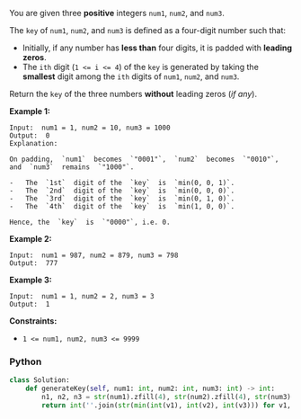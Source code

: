 You are given three  **positive**  integers  `num1`,  `num2`, and  `num3`.

The  `key`  of  `num1`,  `num2`, and  `num3`  is defined as a four-digit number such that:

- Initially, if any number has  **less than**  four digits, it is padded with  **leading zeros**.
- The  `ith`  digit (`1 <= i <= 4`) of the  `key`  is generated by taking the  **smallest**  digit among the  `ith`
  digits of  `num1`,  `num2`, and  `num3`.

Return the  `key`  of the three numbers  **without**  leading zeros (_if any_).

**Example 1:**

```
Input:  num1 = 1, num2 = 10, num3 = 1000
Output:  0
Explanation:

On padding,  `num1`  becomes  `"0001"`,  `num2`  becomes  `"0010"`, and  `num3`  remains  `"1000"`.

-   The  `1st`  digit of the  `key`  is  `min(0, 0, 1)`.
-   The  `2nd`  digit of the  `key`  is  `min(0, 0, 0)`.
-   The  `3rd`  digit of the  `key`  is  `min(0, 1, 0)`.
-   The  `4th`  digit of the  `key`  is  `min(1, 0, 0)`.

Hence, the  `key`  is  `"0000"`, i.e. 0.
```

**Example 2:**

```
Input:  num1 = 987, num2 = 879, num3 = 798
Output:  777
```

**Example 3:**

```
Input:  num1 = 1, num2 = 2, num3 = 3
Output:  1
```

**Constraints:**

- `1 <= num1, num2, num3 <= 9999`

### Python

```py
class Solution:
    def generateKey(self, num1: int, num2: int, num3: int) -> int:
        n1, n2, n3 = str(num1).zfill(4), str(num2).zfill(4), str(num3).zfill(4)
        return int(''.join(str(min(int(v1), int(v2), int(v3))) for v1, v2, v3 in zip(n1, n2, n3)))
```